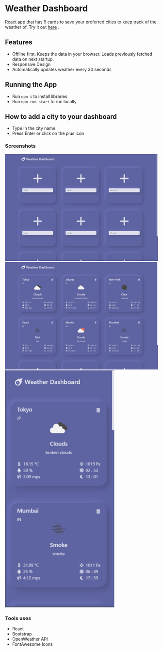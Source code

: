 
# Weather Dashboard

React app that has 9 cards to save your preferred cities to keep track of the weather of. Try it out [here](https://weather-dashb0ard.netlify.app/) .

## Features
* Offline first. Keeps the data in your browser. Loads previously fetched data on next startup.
* Responsive Design
* Automatically updates weather every 30 seconds

## Running the App
* Run ``npm i`` to install libraries
* Run ``npm run start`` to run locally

## How to add a city to your dashboard
* Type in the city name
* Press Enter or click on the plus icon

### Screenshots
![initial](./docs/images/0.png)
![with cities](./docs/images/1.png)
![mobile view](./docs/images/2.png)

### Tools uses
* React
* Bootstrap
* OpenWeather API
* FontAwesome Icons